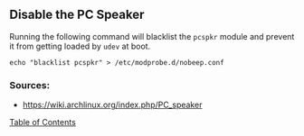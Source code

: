 ## Disable the PC Speaker

Running the following command will blacklist the `pcspkr` module and prevent it from getting loaded by `udev` at boot.

```
echo "blacklist pcspkr" > /etc/modprobe.d/nobeep.conf
```

### Sources:
- https://wiki.archlinux.org/index.php/PC_speaker

[Table of Contents](README.md)
